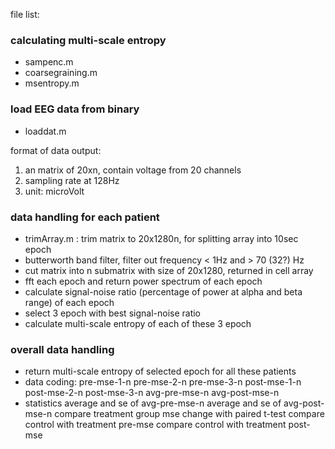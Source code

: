 file list:

### calculating multi-scale entropy
- sampenc.m
- coarsegraining.m
- msentropy.m

### load EEG data from binary 
- loaddat.m

format of data output:
1. an matrix of 20xn, contain voltage from 20 channels
2. sampling rate at 128Hz
3. unit: microVolt

### data handling for each patient
- trimArray.m : trim matrix to 20x1280n, for splitting array into 10sec epoch
- butterworth band filter, filter out frequency < 1Hz and > 70 (32?) Hz
- cut matrix into n submatrix with size of 20x1280, returned in cell array
- fft each epoch and return power spectrum of each epoch
- calculate signal-noise ratio (percentage of power at alpha and beta range) of each epoch
- select 3 epoch with best signal-noise ratio
- calculate multi-scale entropy of each of these 3 epoch

### overall data handling
- return multi-scale entropy of selected epoch for all these patients
- data coding:
pre-mse-1-n
pre-mse-2-n
pre-mse-3-n
post-mse-1-n
post-mse-2-n
post-mse-3-n
avg-pre-mse-n
avg-post-mse-n
- statistics
average and se of avg-pre-mse-n
average and se of avg-post-mse-n
compare treatment group mse change with paired t-test
compare control with treatment pre-mse
compare control with treatment post-mse
